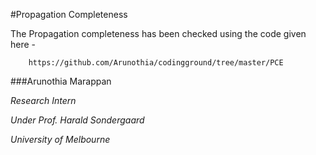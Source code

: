 #Propagation Completeness

The Propagation completeness has been checked using the code given here -

		https://github.com/Arunothia/codingground/tree/master/PCE

###Arunothia Marappan

*Research Intern*

*Under Prof. Harald Sondergaard*

*University of Melbourne*

